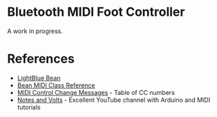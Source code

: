 # Bluetooth MIDI Foot Controller

A work in progress.

# References

- [LightBlue Bean](https://punchthrough.com/bean)
- [Bean MIDI Class Reference](https://punchthrough.com/files/bean/arduino-core-docs/1.8.0-beta2/class_bean_midi_class.html)
- [MIDI Control Change Messages](https://www.midi.org/specifications/item/table-3-control-change-messages-data-bytes-2) - Table of CC numbers
- [Notes and Volts](https://www.youtube.com/user/NotesAndVolts) - Excellent YouTube channel with Arduino and MIDI tutorials


